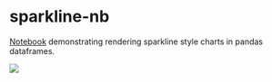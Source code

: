 # sparkline-nb

[Notebook](https://github.com/iiSeymour/sparkline-nb/blob/master/sparkline-nb.ipynb) demonstrating rendering sparkline style charts in pandas dataframes.

![](https://raw.githubusercontent.com/iiSeymour/sparkline-nb/master/static/sparklines.png)
